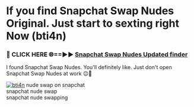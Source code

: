 # If you find Snapchat Swap Nudes Original. Just start to sexting right Now (bti4n)

<h3>🔴 CLICK HERE 🌐==►► <a href="https://tinyurl.com/mtbk5fxa" rel="nofollow">Snapchat Swap Nudes Updated finder</a></h3>

I found Snapchat Swap Nudes. You'll definitely like. Just don't open Snapchat Swap Nudes at work 😉💬

[![bti4n](https://i.imgur.com/Q8WKrnY.jpeg)](https://tinyurl.com/mtbk5fxa)
nude swap on snapchat<br>
snapchat nude swap<br>
snapchat nude swapping